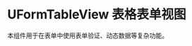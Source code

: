 # UFormTableView 表格表单视图

本组件用于在表单中使用表单验证、动态数据等复杂功能。

<u-h2-tabs router>
    <u-h2-tab title="基础示例" to="/components/u-form-table-view/examples"></u-h2-tab>
    <u-h2-tab title="API" to="/components/u-form-table-view/api"></u-h2-tab>
</u-h2-tabs>

<router-view></router-view>
